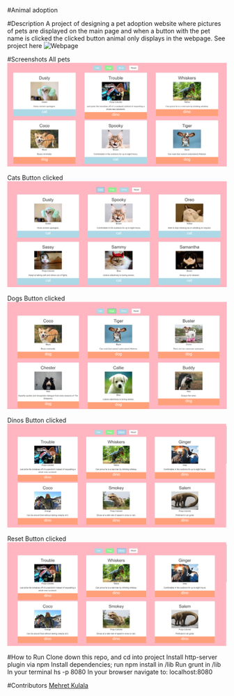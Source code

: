 #Animal adoption

#Description
A project of designing a pet adoption website where pictures of pets are displayed on the main page and when a button with the pet name is clicked the clicked button animal only displays in the webpage. 
See project here 
![Webpage](https://github.com/nss-nightclass-projects/adoption-website)

#Screenshots
All pets
![Webpage](https://raw.githubusercontent.com/Mehret17/Adoption/master/Pictures/mainpage.PNG)

Cats Button clicked
![Webpage](https://raw.githubusercontent.com/Mehret17/Adoption/master/Pictures/CatButton.PNG)

Dogs Button clicked
![Webpage](https://raw.githubusercontent.com/Mehret17/Adoption/master/Pictures/dog.PNG)

Dinos Button clicked
![Webpage](https://raw.githubusercontent.com/Mehret17/Adoption/master/Pictures/Dino.PNG)

Reset Button clicked
![Webpage](https://raw.githubusercontent.com/Mehret17/Adoption/master/Pictures/Dino.PNG)

#How to Run
Clone down this repo, and cd into project
Install http-server plugin via npm
Install dependencies; run npm install in /lib
Run grunt in /lib
In your terminal hs -p 8080 
In your browser navigate to: localhost:8080

#Contributors
[Mehret Kulala](https://github.com/Mehret17)